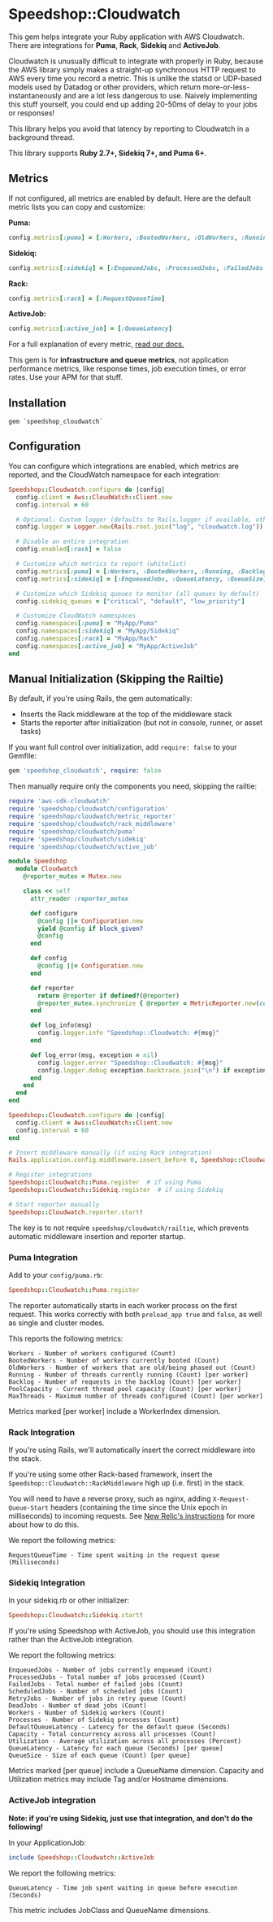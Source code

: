 # Speedshop::Cloudwatch

This gem helps integrate your Ruby application with AWS Cloudwatch. There are integrations for **Puma**, **Rack**, **Sidekiq** and **ActiveJob**.

Cloudwatch is unusually difficult to integrate with properly in Ruby, because the AWS library simply makes a straight-up synchronous HTTP request to AWS every time you record a metric. This is unlike the statsd or UDP-based models used by Datadog or other providers, which return more-or-less-instantaneously and are a lot less dangerous to use. Naively implementing this stuff yourself, you could end up adding 20-50ms of delay to your jobs or responses!

This library helps you avoid that latency by reporting to Cloudwatch in a background thread.

This library supports **Ruby 2.7+, Sidekiq 7+, and Puma 6+**.

## Metrics

If not configured, all metrics are enabled by default. Here are the default metric lists you can copy and customize:

**Puma:**
```ruby
config.metrics[:puma] = [:Workers, :BootedWorkers, :OldWorkers, :Running, :Backlog, :PoolCapacity, :MaxThreads]
```

**Sidekiq:**
```ruby
config.metrics[:sidekiq] = [:EnqueuedJobs, :ProcessedJobs, :FailedJobs, :ScheduledJobs, :RetryJobs, :DeadJobs, :Workers, :Processes, :DefaultQueueLatency, :Capacity, :Utilization, :QueueLatency, :QueueSize]
```

**Rack:**
```ruby
config.metrics[:rack] = [:RequestQueueTime]
```

**ActiveJob:**
```ruby
config.metrics[:active_job] = [:QueueLatency]
```

For a full explanation of every metric, [read our docs.](./docs/metrics.md)

This gem is for **infrastructure and queue metrics**, not application performance metrics, like response times, job execution times, or error rates. Use your APM for that stuff.

## Installation

```
gem `speedshop_cloudwatch`
```

## Configuration

You can configure which integrations are enabled, which metrics are reported, and the CloudWatch namespace for each integration:

```ruby
Speedshop::Cloudwatch.configure do |config|
  config.client = Aws::CloudWatch::Client.new
  config.interval = 60

  # Optional: Custom logger (defaults to Rails.logger if available, otherwise STDOUT)
  config.logger = Logger.new(Rails.root.join("log", "cloudwatch.log"))

  # Disable an entire integration
  config.enabled[:rack] = false

  # Customize which metrics to report (whitelist)
  config.metrics[:puma] = [:Workers, :BootedWorkers, :Running, :Backlog]
  config.metrics[:sidekiq] = [:EnqueuedJobs, :QueueLatency, :QueueSize]

  # Customize which Sidekiq queues to monitor (all queues by default)
  config.sidekiq_queues = ["critical", "default", "low_priority"]

  # Customize CloudWatch namespaces
  config.namespaces[:puma] = "MyApp/Puma"
  config.namespaces[:sidekiq] = "MyApp/Sidekiq"
  config.namespaces[:rack] = "MyApp/Rack"
  config.namespaces[:active_job] = "MyApp/ActiveJob"
end
```

## Manual Initialization (Skipping the Railtie)

By default, if you're using Rails, the gem automatically:
- Inserts the Rack middleware at the top of the middleware stack
- Starts the reporter after initialization (but not in console, runner, or asset tasks)

If you want full control over initialization, add `require: false` to your Gemfile:

```ruby
gem 'speedshop_cloudwatch', require: false
```

Then manually require only the components you need, skipping the railtie:

```ruby
require 'aws-sdk-cloudwatch'
require 'speedshop/cloudwatch/configuration'
require 'speedshop/cloudwatch/metric_reporter'
require 'speedshop/cloudwatch/rack_middleware'
require 'speedshop/cloudwatch/puma'
require 'speedshop/cloudwatch/sidekiq'
require 'speedshop/cloudwatch/active_job'

module Speedshop
  module Cloudwatch
    @reporter_mutex = Mutex.new

    class << self
      attr_reader :reporter_mutex

      def configure
        @config ||= Configuration.new
        yield @config if block_given?
        @config
      end

      def config
        @config ||= Configuration.new
      end

      def reporter
        return @reporter if defined?(@reporter)
        @reporter_mutex.synchronize { @reporter = MetricReporter.new(config: config) }
      end

      def log_info(msg)
        config.logger.info "Speedshop::Cloudwatch: #{msg}"
      end

      def log_error(msg, exception = nil)
        config.logger.error "Speedshop::Cloudwatch: #{msg}"
        config.logger.debug exception.backtrace.join("\n") if exception&.backtrace
      end
    end
  end
end

Speedshop::Cloudwatch.configure do |config|
  config.client = Aws::CloudWatch::Client.new
  config.interval = 60
end

# Insert middleware manually (if using Rack integration)
Rails.application.config.middleware.insert_before 0, Speedshop::Cloudwatch::RackMiddleware

# Register integrations
Speedshop::Cloudwatch::Puma.register  # if using Puma
Speedshop::Cloudwatch::Sidekiq.register  # if using Sidekiq

# Start reporter manually
Speedshop::Cloudwatch.reporter.start!
```

The key is to not require `speedshop/cloudwatch/railtie`, which prevents automatic middleware insertion and reporter startup.

### Puma Integration

Add to your `config/puma.rb`:

```ruby
Speedshop::Cloudwatch::Puma.register
```

The reporter automatically starts in each worker process on the first request. This works correctly with both `preload_app true` and `false`, as well as single and cluster modes.

This reports the following metrics:

```
Workers - Number of workers configured (Count)
BootedWorkers - Number of workers currently booted (Count)
OldWorkers - Number of workers that are old/being phased out (Count)
Running - Number of threads currently running (Count) [per worker]
Backlog - Number of requests in the backlog (Count) [per worker]
PoolCapacity - Current thread pool capacity (Count) [per worker]
MaxThreads - Maximum number of threads configured (Count) [per worker]
```

Metrics marked [per worker] include a WorkerIndex dimension.

### Rack Integration

If you're using Rails, we'll automatically insert the correct middleware into the stack.

If you're using some other Rack-based framework, insert the `Speedshop::Cloudwatch::RackMiddleware` high up (i.e. first) in the stack.

You will need to have a reverse proxy, such as nginx, adding `X-Request-Queue-Start` headers (containing the time since the Unix epoch in milliseconds) to incoming requests. See [New Relic's instructions](https://docs.newrelic.com/docs/apm/applications-menu/features/configure-request-queue-reporting/) for more about how to do this.

We report the following metrics:

```
RequestQueueTime - Time spent waiting in the request queue (Milliseconds)
```

### Sidekiq Integration

In your sidekiq.rb or other initializer:

```ruby
Speedshop::Cloudwatch::Sidekiq.start!
```

If you're using Speedshop with ActiveJob, you should use this integration rather than the ActiveJob integration.

We report the following metrics:

```
EnqueuedJobs - Number of jobs currently enqueued (Count)
ProcessedJobs - Total number of jobs processed (Count)
FailedJobs - Total number of failed jobs (Count)
ScheduledJobs - Number of scheduled jobs (Count)
RetryJobs - Number of jobs in retry queue (Count)
DeadJobs - Number of dead jobs (Count)
Workers - Number of Sidekiq workers (Count)
Processes - Number of Sidekiq processes (Count)
DefaultQueueLatency - Latency for the default queue (Seconds)
Capacity - Total concurrency across all processes (Count)
Utilization - Average utilization across all processes (Percent)
QueueLatency - Latency for each queue (Seconds) [per queue]
QueueSize - Size of each queue (Count) [per queue]
```

Metrics marked [per queue] include a QueueName dimension.
Capacity and Utilization metrics may include Tag and/or Hostname dimensions.

### ActiveJob integration

**Note: if you're using Sidekiq, just use that integration, and don't do the following!**

In your ApplicationJob:

```ruby
include Speedshop::Cloudwatch::ActiveJob
```

We report the following metrics:

```
QueueLatency - Time job spent waiting in queue before execution (Seconds)
```

This metric includes JobClass and QueueName dimensions.
